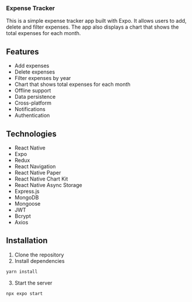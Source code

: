 ### Expense Tracker
This is a simple expense tracker app built with Expo. It allows users to add, delete and filter expenses. The app also displays a chart that shows the total expenses for each month.

## Features
- Add expenses
- Delete expenses
- Filter expenses by year
- Chart that shows total expenses for each month
- Offline support
- Data persistence
- Cross-platform
- Notifications
- Authentication

## Technologies
- React Native
- Expo
- Redux
- React Navigation
- React Native Paper
- React Native Chart Kit
- React Native Async Storage
- Express.js
- MongoDB
- Mongoose
- JWT
- Bcrypt
- Axios

## Installation
1. Clone the repository
2. Install dependencies
```bash
yarn install
```
3. Start the server
```bash
npx expo start
```
